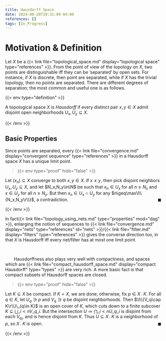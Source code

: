 ```yaml
---
title: Hausdorff Space
date: 2024-08-28T19:31:09-04:00
references: []
tags: [In_Progress]
---
```


# Motivation & Definition

Let $X$ be a {{< link file="topological_space.md" display="topological space" type="references" >}}. From the point of view of the topology on $X$, two points are distinguishable iff they can be ‘separated’ by open sets. For instance, if $X$ is discrete, then point are separated, while if $X$ has the trivial topology, then no points are separated. There are different degrees of separation; the most common and useful one is as follows.

{{< env type="definition" >}}

A topological space $X$ is *Hausdorff* if every distinct pair $x,y\in X$ admit disjoint open neighborhoods $U_x,U_y\subseteq X$.

{{< /env >}}

## Basic Properties

Since points are separated, every {{< link file="convergence.md" display="convergent sequence" type="references" >}} in a Hausdorff space $X$ has a unique limit point.

>{{< env type="proof" hide="false" >}}

Let $(x_n)\subseteq X$ converge to both $x,y\in X$. If $x\neq y$, then pick disjoint neighbors $U_x,U_y\subseteq X$, and let $N_x,N_y\in\N$ be such that $x_n\in U_x$ for all $n\geq N_x$ and $x\in U_y$ for all $n\geq N_y$. But then $x_n\in U_x\cap U_y$ for any $n\geq\max\l\\{N_x,N_y\r\\}$, a contradiction.<span style="float:right;">$\blacksquare$</span>

{{< /env >}}

In fact{{< link file="topology_using_nets.md" type="properties" mod="dag" >}}, enlarging the notion of sequences to {{< link file="convergence.md" display="nets" type="references" id="nets" >}}/{{< link file="filter.md" display="filters" type="references" >}} gives the converse direction too, in that $X$ is Hausdorff iff every net/filter has at most one limit point.

<br>

&emsp;&emsp;Hausdorffness also plays very well with compactness, and spaces which are {{< link file="compact_hausdorff_space.md" display="compact Hausdorff" type="types" >}} are very rich. A more basic fact is that compact subsets of Hausdorff spaces are closed.

>{{< env type="proof" hide="false" >}}

Let $K\subseteq X$ be compact. If $K=X$, we are done; otherwise, fix $p\in X\comp K$. For all $q\in K$, let $U_q\ni p$ and $V_q\ni q$ be disjoint neighborhoods. Then $\l\\{V_q\cap K\r\\}\_{q\in K}$ is an open cover of $K$, which cuts down to a finite subcover $K\subseteq\bigcup\_{i<n}V\_{q\_i}$. But the intersection $U\coloneqq\bigcap\_{i<n}U\_{q\_i}$ is disjoint from each $V_{q_i}$, and is hence disjoint from $K$. Thus $U\subseteq X\comp K$ is a neighborhood of $p$, so $X\comp K$ is open.<span style="float:right;">$\blacksquare$</span>

{{< /env >}}
